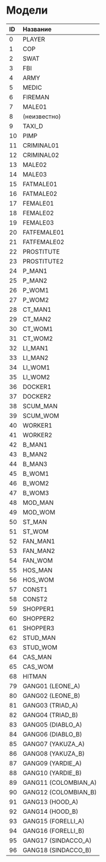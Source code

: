 # Модели

| ID | Название |
| :--- | :--- |
| 0 | PLAYER |
| 1 | COP |
| 2 | SWAT |
| 3 | FBI |
| 4 | ARMY |
| 5 | MEDIC |
| 6 | FIREMAN |
| 7 | MALE01 |
| 8 | \(неизвестно\) |
| 9 | TAXI\_D |
| 10 | PIMP |
| 11 | CRIMINAL01 |
| 12 | CRIMINAL02 |
| 13 | MALE02 |
| 14 | MALE03 |
| 15 | FATMALE01 |
| 16 | FATMALE02 |
| 17 | FEMALE01 |
| 18 | FEMALE02 |
| 19 | FEMALE03 |
| 20 | FATFEMALE01 |
| 21 | FATFEMALE02 |
| 22 | PROSTITUTE |
| 23 | PROSTITUTE2 |
| 24 | P\_MAN1 |
| 25 | P\_MAN2 |
| 26 | P\_WOM1 |
| 27 | P\_WOM2 |
| 28 | CT\_MAN1 |
| 29 | CT\_MAN2 |
| 30 | CT\_WOM1 |
| 31 | CT\_WOM2 |
| 32 | LI\_MAN1 |
| 33 | LI\_MAN2 |
| 34 | LI\_WOM1 |
| 35 | LI\_WOM2 |
| 36 | DOCKER1 |
| 37 | DOCKER2 |
| 38 | SCUM\_MAN |
| 39 | SCUM\_WOM |
| 40 | WORKER1 |
| 41 | WORKER2 |
| 42 | B\_MAN1 |
| 43 | B\_MAN2 |
| 44 | B\_MAN3 |
| 45 | B\_WOM1 |
| 46 | B\_WOM2 |
| 47 | B\_WOM3 |
| 48 | MOD\_MAN |
| 49 | MOD\_WOM |
| 50 | ST\_MAN |
| 51 | ST\_WOM |
| 52 | FAN\_MAN1 |
| 53 | FAN\_MAN2 |
| 54 | FAN\_WOM |
| 55 | HOS\_MAN |
| 56 | HOS\_WOM |
| 57 | CONST1 |
| 58 | CONST2 |
| 59 | SHOPPER1 |
| 60 | SHOPPER2 |
| 61 | SHOPPER3 |
| 62 | STUD\_MAN |
| 63 | STUD\_WOM |
| 64 | CAS\_MAN |
| 65 | CAS\_WOM |
| 68 | HITMAN |
| 79 | GANG01 \(LEONE\_A\) |
| 80 | GANG02 \(LEONE\_B\) |
| 81 | GANG03 \(TRIAD\_A\) |
| 82 | GANG04 \(TRIAD\_B\) |
| 83 | GANG05 \(DIABLO\_A\) |
| 84 | GANG06 \(DIABLO\_B\) |
| 85 | GANG07 \(YAKUZA\_A\) |
| 86 | GANG08 \(YAKUZA\_B\) |
| 87 | GANG09 \(YARDIE\_A\) |
| 88 | GANG10 \(YARDIE\_B\) |
| 89 | GANG11 \(COLOMBIAN\_A\) |
| 90 | GANG12 \(COLOMBIAN\_B\) |
| 91 | GANG13 \(HOOD\_A\) |
| 92 | GANG14 \(HOOD\_B\) |
| 93 | GANG15 \(FORELLI\_A\) |
| 94 | GANG16 \(FORELLI\_B\) |
| 95 | GANG17 \(SINDACCO\_A\) |
| 96 | GANG18 \(SINDACCO\_B\) |


